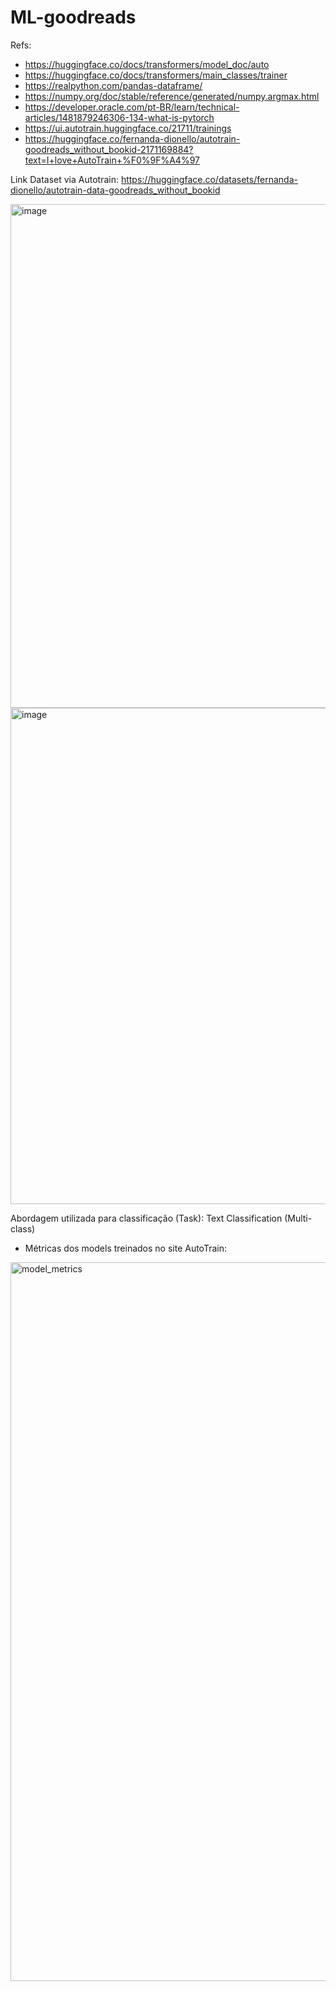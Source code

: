 # ML-goodreads

Refs:
 - https://huggingface.co/docs/transformers/model_doc/auto
 - https://huggingface.co/docs/transformers/main_classes/trainer
 - https://realpython.com/pandas-dataframe/
 - https://numpy.org/doc/stable/reference/generated/numpy.argmax.html
 - https://developer.oracle.com/pt-BR/learn/technical-articles/1481879246306-134-what-is-pytorch
 - https://ui.autotrain.huggingface.co/21711/trainings
 - https://huggingface.co/fernanda-dionello/autotrain-goodreads_without_bookid-2171169884?text=I+love+AutoTrain+%F0%9F%A4%97


Link Dataset via Autotrain:
https://huggingface.co/datasets/fernanda-dionello/autotrain-data-goodreads_without_bookid

<img width="806" alt="image" src="https://user-images.githubusercontent.com/74319133/203107625-a91b99d2-e900-4dfb-901c-7e6095749c57.png">
<img width="794" alt="image" src="https://user-images.githubusercontent.com/74319133/203107800-f536214a-c1c5-4cf7-997b-905d23575d99.png">

Abordagem utilizada para classificação (Task): Text Classification (Multi-class)
 
 - Métricas dos models treinados no site AutoTrain:
<img width="1150" alt="model_metrics" src="https://user-images.githubusercontent.com/74319133/203105021-9d10d664-d2eb-44b8-88df-2fa866b092f6.png">
